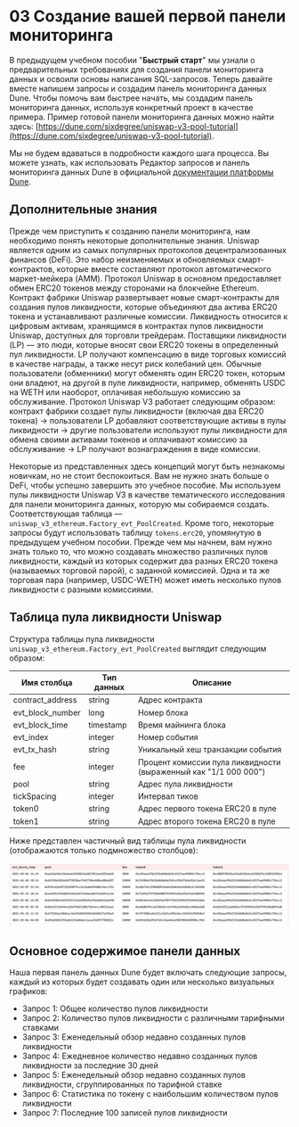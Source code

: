 # 03 Создание вашей первой панели мониторинга

В предыдущем учебном пособии "**Быстрый старт**" мы узнали о предварительных требованиях для создания панели мониторинга данных и освоили основы написания SQL-запросов. Теперь давайте вместе напишем запросы и создадим панель мониторинга данных Dune. Чтобы помочь вам быстрее начать, мы создадим панель мониторинга данных, используя конкретный проект в качестве примера. Пример готовой панели мониторинга данных можно найти здесь: [https://dune.com/sixdegree/uniswap-v3-pool-tutorial](https://dune.com/sixdegree/uniswap-v3-pool-tutorial).

Мы не будем вдаваться в подробности каждого шага процесса. Вы можете узнать, как использовать Редактор запросов и панель мониторинга данных Dune в официальной [документации платформы Dune](https://dune.com/docs/).

## Дополнительные знания

Прежде чем приступить к созданию панели мониторинга, нам необходимо понять некоторые дополнительные знания. Uniswap является одним из самых популярных протоколов децентрализованных финансов (DeFi). Это набор неизменяемых и обновляемых смарт-контрактов, которые вместе составляют протокол автоматического маркет-мейкера (AMM). Протокол Uniswap в основном предоставляет обмен ERC20 токенов между сторонами на блокчейне Ethereum. Контракт фабрики Uniswap развертывает новые смарт-контракты для создания пулов ликвидности, которые объединяют два актива ERC20 токена и устанавливают различные комиссии. Ликвидность относится к цифровым активам, хранящимся в контрактах пулов ликвидности Uniswap, доступных для торговли трейдерам. Поставщики ликвидности (LP) — это люди, которые вносят свои ERC20 токены в определенный пул ликвидности. LP получают компенсацию в виде торговых комиссий в качестве награды, а также несут риск колебаний цен. Обычные пользователи (обменники) могут обменять один ERC20 токен, которым они владеют, на другой в пуле ликвидности, например, обменять USDC на WETH или наоборот, оплачивая небольшую комиссию за обслуживание. Протокол Uniswap V3 работает следующим образом: контракт фабрики создает пулы ликвидности (включая два ERC20 токена) -> пользователи LP добавляют соответствующие активы в пулы ликвидности -> другие пользователи используют пулы ликвидности для обмена своими активами токенов и оплачивают комиссию за обслуживание -> LP получают вознаграждения в виде комиссии.

Некоторые из представленных здесь концепций могут быть незнакомы новичкам, но не стоит беспокоиться. Вам не нужно знать больше о DeFi, чтобы успешно завершить это учебное пособие. Мы используем пулы ликвидности Uniswap V3 в качестве тематического исследования для панели мониторинга данных, которую мы собираемся создать. Соответствующая таблица — `uniswap_v3_ethereum.Factory_evt_PoolCreated`. Кроме того, некоторые запросы будут использовать таблицу `tokens.erc20`, упомянутую в предыдущем учебном пособии. Прежде чем мы начнем, вам нужно знать только то, что можно создавать множество различных пулов ликвидности, каждый из которых содержит два разных ERC20 токена (называемых торговой парой), с заданной комиссией. Одна и та же торговая пара (например, USDC-WETH) может иметь несколько пулов ликвидности с разными комиссиями.
## Таблица пула ликвидности Uniswap

Структура таблицы пула ликвидности `uniswap_v3_ethereum.Factory_evt_PoolCreated` выглядит следующим образом:

| **Имя столбца**     | **Тип данных** | **Описание**                           |
| ------------------- | ------------- | ----------------------------------------- |
| contract_address    | string        | Адрес контракта                          |
| evt_block_number    | long          | Номер блока                              |
| evt_block_time      | timestamp     | Время майнинга блока                   |
| evt_index           | integer       | Номер события                  |
| evt_tx_hash         | string        | Уникальный хеш транзакции события     |
| fee                 | integer       | Процент комиссии пула ликвидности (выраженный как "1/1 000 000") |
| pool                | string        | Адрес пула ликвидности              |
| tickSpacing         | integer       | Интервал тиков                              |
| token0              | string        | Адрес первого токена ERC20 в пуле  |
| token1              | string        | Адрес второго токена ERC20 в пуле |

Ниже представлен частичный вид таблицы пула ликвидности (отображаются только подмножество столбцов):

![](img/ch03_image_00.png)
## Основное содержимое панели данных

Наша первая панель данных Dune будет включать следующие запросы, каждый из которых будет создавать один или несколько визуальных графиков:
- Запрос 1: Общее количество пулов ликвидности
- Запрос 2: Количество пулов ликвидности с различными тарифными ставками
- Запрос 3: Еженедельный обзор недавно созданных пулов ликвидности
- Запрос 4: Ежедневное количество недавно созданных пулов ликвидности за последние 30 дней
- Запрос 5: Еженедельный обзор недавно созданных пулов ликвидности, сгруппированных по тарифной ставке
- Запрос 6: Статистика по токену с наибольшим количеством пулов ликвидности
- Запрос 7: Последние 100 записей пулов ликвидности